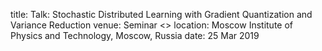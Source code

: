 title: Talk: Stochastic Distributed Learning with Gradient Quantization and Variance Reduction
venue: Seminar <<Modern Optimization Methods>>
location: Moscow Institute of Physics and Technology, Moscow, Russia
date: 25 Mar 2019